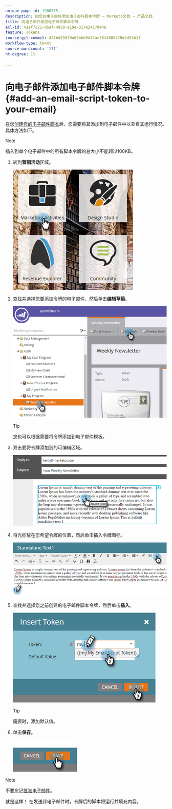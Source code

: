 ```yaml
---
unique-page-id: 1900575
description: 向您的电子邮件添加电子邮件脚本令牌 — Marketo文档 — 产品文档
title: 向电子邮件添加电子邮件脚本令牌
exl-id: 41ef7c21-06af-4950-a19e-017e2417044e
feature: Tokens
source-git-commit: 431bd258f9a68bbb9df7acf043085578d3d91b1f
workflow-type: tm+mt
source-wordcount: '171'
ht-degree: 1%

---
```


# 向电子邮件添加电子邮件脚本令牌 {#add-an-email-script-token-to-your-email}

在您[创建您的电子邮件脚本](/help/marketo/product-docs/email-marketing/general/using-tokens/create-an-email-script-token.md)后，您需要将其添加到电子邮件中以查看其运行情况。 具体方法如下。

>[!NOTE]
>
>插入到单个电子邮件中的所有脚本令牌的总大小不能超过100KB。

1. 转到&#x200B;**营销活动**&#x200B;区域。

   ![](assets/one-2.png)

1. 查找并选择您要添加令牌的电子邮件，然后单击&#x200B;**编辑草稿**。

   ![](assets/two-2.png)

   >[!TIP]
   >
   >您也可以根据需要将令牌添加到电子邮件模板。

1. 双击要将令牌添加到的可编辑区域。

   ![](assets/three-2.png)

1. 将光标放在您希望令牌的位置，然后单击插入令牌图标。

   ![](assets/four-2.png)

1. 查找并选择您之前创建的电子邮件脚本令牌，然后单击&#x200B;**插入**。

   ![](assets/five-1.png)

   >[!TIP]
   >
   >需要时，添加默认值。

1. 单击&#x200B;**保存**。

   ![](assets/six.png)

>[!NOTE]
>
>不要忘记[批准电子邮件](/help/marketo/product-docs/email-marketing/general/creating-an-email/approve-an-email.md)。

就是这样！ 在发送此电子邮件时，令牌后的脚本将运行并填充内容。
